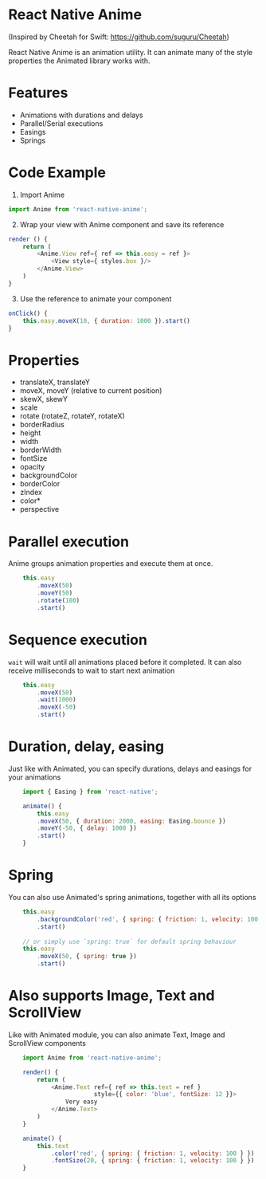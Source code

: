 # React Native Anime
(Inspired by Cheetah for Swift: https://github.com/suguru/Cheetah)

React Native Anime is an animation utility. It can animate many of the style properties the Animated library works with.

# Features
* Animations with durations and delays
* Parallel/Serial executions
* Easings
* Springs

# Code Example
1. Import Anime

```javascript
import Anime from 'react-native-anime';
```

2. Wrap your view with Anime component and save its reference
```javascript
render () {
    return (
        <Anime.View ref={ ref => this.easy = ref }>
            <View style={ styles.box }/>
        </Anime.View>
    )
}
```

3. Use the reference to animate your component
```javascript
onClick() {
    this.easy.moveX(10, { duration: 1000 }).start()
}
```

# Properties

* translateX, translateY
* moveX, moveY (relative to current position)
* skewX, skewY
* scale
* rotate (rotateZ, rotateY, rotateX)
* borderRadius
* height
* width
* borderWidth
* fontSize
* opacity
* backgroundColor
* borderColor
* zIndex
* color*
* perspective

# Parallel execution
Anime groups animation properties and execute them at once.

```javascript
    this.easy
        .moveX(50)
        .moveY(50)
        .rotate(180)
        .start()
```

# Sequence execution
`wait` will wait until all animations placed before it completed. It can also receive milliseconds to wait to start next animation

```javascript
    this.easy
        .moveX(50)
        .wait(1000)
        .moveX(-50)
        .start()
```

# Duration, delay, easing
Just like with Animated, you can specify durations, delays and easings for your animations

```javascript
    import { Easing } from 'react-native';

    animate() {
        this.easy
        .moveX(50, { duration: 2000, easing: Easing.bounce })
        .moveY(-50, { delay: 1000 })
        .start()
    }
```

# Spring
You can also use Animated's spring animations, together with all its options

```javascript
    this.easy
        .backgroundColor('red', { spring: { friction: 1, velocity: 100 } })
        .start()
        
    // or simply use `spring: true` for default spring behaviour
    this.easy
        .moveX(50, { spring: true })
        .start()
```

# Also supports Image, Text and ScrollView
Like with Animated module, you can also animate Text, Image and ScrollView components

```javascript
    import Anime from 'react-native-anime';

    render() {
        return (
            <Anime.Text ref={ ref => this.text = ref }
                        style={{ color: 'blue', fontSize: 12 }}>
                Very easy
            </Anime.Text>
        )
    }

    animate() {
        this.text
            .color('red', { spring: { friction: 1, velocity: 100 } })
            .fontSize(20, { spring: { friction: 1, velocity: 100 } })
    }
```
